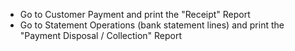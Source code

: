   - Go to Customer Payment and print the "Receipt" Report
  - Go to Statement Operations (bank statement lines) and print the
    "Payment Disposal / Collection" Report
